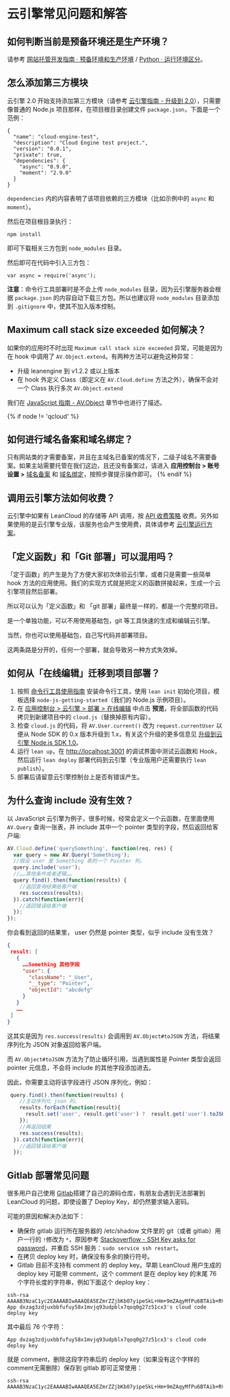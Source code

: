 # 云引擎常见问题和解答

## 如何判断当前是预备环境还是生产环境？

请参考 [网站托管开发指南 · 预备环境和生产环境](leanengine_webhosting_guide-node.html#预备环境和生产环境) / [Python · 运行环境区分](leanengine_webhosting_guide-python.html#预备环境和生产环境)。

## 怎么添加第三方模块

云引擎 2.0 开始支持添加第三方模块（请参考 [云引擎指南 - 升级到 2.0](leanengine_guide-cloudcode.html#云引擎_2_0_版)），只需要像普通的 Node.js 项目那样，在项目根目录创建文件 `package.json`，下面是一个范例：

```
{
  "name": "cloud-engine-test",
  "description": "Cloud Engine test project.",
  "version": "0.0.1",
  "private": true,
  "dependencies": {
    "async": "0.9.0",
    "moment": "2.9.0"
  }
}
```

`dependencies` 内的内容表明了该项目依赖的三方模块（比如示例中的 `async` 和 `moment`）。

然后在项目根目录执行：

```
npm install
```

即可下载相关三方包到 `node_modules` 目录。

然后即可在代码中引入三方包：

```
var async = require('async');
```

**注意**：命令行工具部署时是不会上传 `node_modules` 目录，因为云引擎服务器会根据 `package.json` 的内容自动下载三方包。所以也建议将 `node_modules` 目录添加到 `.gitignore` 中，使其不加入版本控制。

## Maximum call stack size exceeded 如何解决？

如果你的应用时不时出现 `Maximum call stack size exceeded` 异常，可能是因为在 hook 中调用了 `AV.Object.extend`。有两种方法可以避免这种异常：

- 升级 leanengine 到 v1.2.2 或以上版本
- 在 hook 外定义 Class（即定义在 `AV.Cloud.define` 方法之外），确保不会对一个 Class 执行多次 `AV.Object.extend`

我们在 [JavaScript 指南 - AV.Object](./leanstorage_guide-js.html#AV_Object) 章节中也进行了描述。

{% if node != 'qcloud' %}
## 如何进行域名备案和域名绑定？

只有网站类的才需要备案，并且在主域名已备案的情况下，二级子域名不需要备案。如果主站需要托管在我们这边，且还没有备案过，请进入 **应用控制台 > 账号设置 >** [域名备案](/settings.html#/setting/domainrecord) 和 [域名绑定](/settings.html#/setting/domainbind)，按照步骤提示操作即可。
{% endif %}

## 调用云引擎方法如何收费？

云引擎中如果有 LeanCloud 的存储等 API 调用，按 [API 收费策略](faq.html#API_调用次数的计算) 收费。另外如果使用的是云引擎专业版，该服务也会产生使用费，具体请参考 [云引擎运行方案](leanengine_plan.html#价格)。

## 「定义函数」和「Git 部署」可以混用吗？

「定于函数」的产生是为了方便大家初次体验云引擎，或者只是需要一些简单 hook 方法的应用使用。我们的实现方式就是把定义的函数拼接起来，生成一个云引擎项目然后部署。

所以可以认为「定义函数」和 「git 部署」最终是一样的，都是一个完整的项目。

是一个单独功能，可以不用使用基础包，git 等工具快速的生成和编辑云引擎。

当然，你也可以使用基础包，自己写代码并部署项目。

这两条路是分开的，任何一个部署，就会导致另一种方式失效掉。

## 如何从「在线编辑」迁移到项目部署？

1. 按照 [命令行工具使用指南](leanengine_cli.html) 安装命令行工具，使用 `lean init` 初始化项目，模板选择 `node-js-getting-started`（我们的 Node.js 示例项目）。
2. 在 [应用控制台 > 云引擎 > 部署 > 在线编辑](https://leancloud.cn/cloud.html?appid={{appid}}#/deploy/online) 中点击 **预览**，将全部函数的代码拷贝到新建项目中的 `cloud.js`（替换掉原有内容）。
3. 检查 `cloud.js` 的代码，将 `AV.User.current()` 改为 `request.currentUser` 以便从 Node SDK 的 0.x 版本升级到 1.x，有关这个升级的更多信息见 [升级到云引擎 Node.js SDK 1.0](leanengine-node-sdk-upgrade-1.html)。
4. 运行 `lean up`，在 <http://localhost:3001> 的调试界面中测试云函数和 Hook，然后运行 `lean deploy` 部署代码到云引擎（专业版用户还需要执行 `lean publish`）。
5. 部署后请留意云引擎控制台上是否有错误产生。

## 为什么查询 include 没有生效？

以 JavaScript 云引擎为例子，很多时候，经常会定义一个云函数，在里面使用 `AV.Query` 查询一张表，并 include 其中一个 pointer 类型的字段，然后返回给客户端:

``` javascript
AV.Cloud.define('querySomething', function(req, res) {
  var query = new AV.Query('Something');
  //假设 user 是 Something 表的一个 Pointer 列。
  query.include('user');
  //……其他条件或者逻辑……
  query.find().then(function(results) {
    //返回查询结果给客户端
    res.success(results);
  }).catch(function(err){
    //返回错误给客户端
  });
});
```

你会看到返回的结果里， user 仍然是 pointer 类型，似乎 include 没有生效？

``` json
{
 result: [
   {
     ……Something 其他字段
     "user": {
       "className": "_User",
       "__type": "Pointer",
       "objectId": "abcdefg"
     }
   }
   ……
 ]
}
```

这其实是因为 `res.success(results)` 会调用到 `AV.Object#toJSON` 方法，将结果序列化为 JSON 对象返回给客户端。

而 `AV.Object#toJSON` 方法为了防止循环引用，当遇到属性是 Pointer 类型会返回 pointer 元信息，不会将 include 的其他字段添加进去。

因此，你需要主动将该字段进行 JSON 序列化，例如：

``` javascript
 query.find().then(function(results) {
    //主动序列化 json 列。
    results.forEach(function(result){
      result.set('user', result.get('user') ?  result.get('user').toJSON() : null);
    });
    //再返回结果
    res.success(results);
  }).catch(function(err){
    //返回错误给客户端
  });
```

## Gitlab 部署常见问题

很多用户自己使用 [Gitlab](http://gitlab.org/)搭建了自己的源码仓库，有朋友会遇到无法部署到 LeanCloud 的问题，即使设置了 Deploy Key，却仍然要求输入密码。

可能的原因和解决办法如下：

* 确保你 gitlab 运行所在服务器的 /etc/shadow 文件里的 git（或者 gitlab）用户一行的 `!`修改为 `*`，原因参考 [Stackoverflow - SSH Key asks for password](http://stackoverflow.com/questions/15664561/ssh-key-asks-for-password)，并重启 SSH 服务：`sudo service ssh restart`。
* 在拷贝 deploy key 时，确保没有多余的换行符号。
* Gitlab 目前不支持有 comment 的 deploy key。早期 LeanCloud 用户生成的 deploy key 可能带 comment，这个 comment 是在 deploy key 的末尾 76 个字符长度的字符串，例如下面这个 deploy key：

```
ssh-rsa AAAAB3NzaC1yc2EAAAABIwAAAQEA5EZmrZZjbKb07yipeSkL+Hm+9mZAqyMfPu6BTAib+RVy57jAP/lZXuosyPwtLolTwdyCXjuaDw9zNwHdweHfqOX0TlTQQSDBwsHL+ead/p6zBjn7VBL0YytyYIQDXbLUM5d1f+wUYwB+Cav6nM9PPdBckT9Nc1slVQ9ITBAqKZhNegUYehVRqxa+CtH7XjN7w7/UZ3oYAvqx3t6si5TuZObWoH/poRYJJ+GxTZFBY+BXaREWmFLbGW4O1jGW9olIZJ5/l9GkTgl7BCUWJE7kLK5m7+DYnkBrOiqMsyj+ChAm+o3gJZWr++AFZj/pToS6Vdwg1SD0FFjUTHPaxkUlNw== App dxzag3zdjuxbbfufuy58x1mvjq93udpblx7qoq0g27z51cx3's cloud code deploy key
```
其中最后 76 个字符：

```
App dxzag3zdjuxbbfufuy58x1mvjq93udpblx7qoq0g27z51cx3's cloud code deploy key
```

就是 comment，删除这段字符串后的 deploy key（如果没有这个字样的comment无需删除）保存到 gitlab 即可正常使用：

```
ssh-rsa AAAAB3NzaC1yc2EAAAABIwAAAQEA5EZmrZZjbKb07yipeSkL+Hm+9mZAqyMfPu6BTAib+RVy57jAP/lZXuosyPwtLolTwdyCXjuaDw9zNwHdweHfqOX0TlTQQSDBwsHL+ead/p6zBjn7VBL0YytyYIQDXbLUM5d1f+wUYwB+Cav6nM9PPdBckT9Nc1slVQ9ITBAqKZhNegUYehVRqxa+CtH7XjN7w7/UZ3oYAvqx3t6si5TuZObWoH/poRYJJ+GxTZFBY+BXaREWmFLbGW4O1jGW9olIZJ5/l9GkTgl7BCUWJE7kLK5m7+DYnkBrOiqMsyj+ChAm+o3gJZWr++AFZj/pToS6Vdwg1SD0FFjUTHPaxkUlNw==
```
